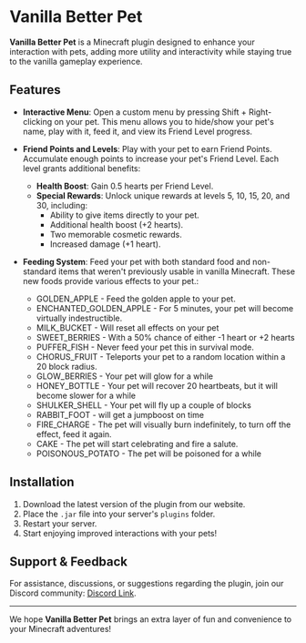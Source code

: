 # Vanilla Better Pet

**Vanilla Better Pet** is a Minecraft plugin designed to enhance your interaction with pets, adding more utility and interactivity while staying true to the vanilla gameplay experience.

## Features

- **Interactive Menu**: Open a custom menu by pressing Shift + Right-clicking on your pet. This menu allows you to hide/show your pet's name, play with it, feed it, and view its Friend Level progress.
  
- **Friend Points and Levels**: Play with your pet to earn Friend Points. Accumulate enough points to increase your pet's Friend Level. Each level grants additional benefits:
    - **Health Boost**: Gain 0.5 hearts per Friend Level.
    - **Special Rewards**: Unlock unique rewards at levels 5, 10, 15, 20, and 30, including:
        - Ability to give items directly to your pet.
        - Additional health boost (+2 hearts).
        - Two memorable cosmetic rewards.
        - Increased damage (+1 heart).

- **Feeding System**: Feed your pet with both standard food and non-standard items that weren't previously usable in vanilla Minecraft. These new foods provide various effects to your pet.:
    - GOLDEN_APPLE - Feed the golden apple to your pet.
    - ENCHANTED_GOLDEN_APPLE - For 5 minutes, your pet will become virtually indestructible.
    - MILK_BUCKET - Will reset all effects on your pet
    - SWEET_BERRIES - With a 50% chance of either -1 heart or +2 hearts
    - PUFFER_FISH - Never feed your pet this in survival mode.
    - CHORUS_FRUIT - Teleports your pet to a random location within a 20 block radius.
    - GLOW_BERRIES - Your pet will glow for a while
    - HONEY_BOTTLE - Your pet will recover 20 heartbeats, but it will become slower for a while
    - SHULKER_SHELL - Your pet will fly up a couple of blocks
    - RABBIT_FOOT - will get a jumpboost on time
    - FIRE_CHARGE - The pet will visually burn indefinitely, to turn off the effect, feed it again.
    - CAKE - The pet will start celebrating and fire a salute.
    - POISONOUS_POTATO - The pet will be poisoned for a while

## Installation

1. Download the latest version of the plugin from our website.
2. Place the `.jar` file into your server's `plugins` folder.
3. Restart your server.
4. Start enjoying improved interactions with your pets!

## Support & Feedback

For assistance, discussions, or suggestions regarding the plugin, join our Discord community: [Discord Link](https://discord.gg/rVGS6TwEgq).

---

We hope **Vanilla Better Pet** brings an extra layer of fun and convenience to your Minecraft adventures!
